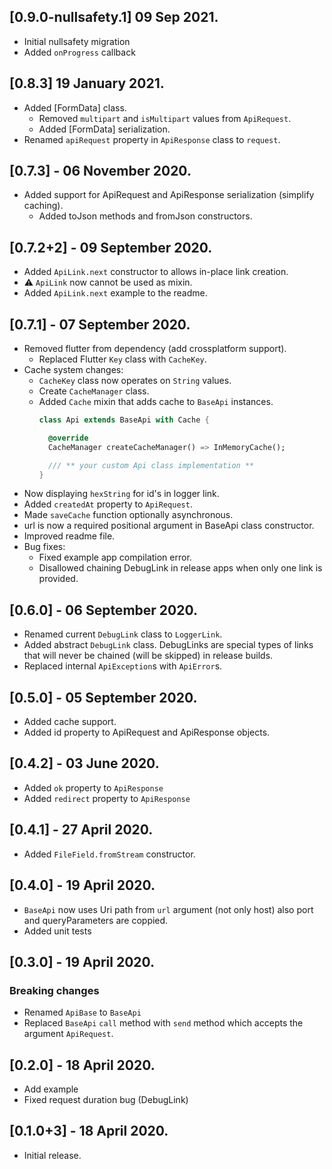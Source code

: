 ## [0.9.0-nullsafety.1] 09 Sep 2021.
- Initial nullsafety migration
- Added `onProgress` callback
## [0.8.3] 19 January 2021.
- Added [FormData] class.
  - Removed `multipart` and `isMultipart` values from `ApiRequest`.
  - Added [FormData] serialization.
- Renamed `apiRequest` property in `ApiResponse` class to `request`.
## [0.7.3] - 06 November 2020.
- Added support for ApiRequest and ApiResponse serialization (simplify caching).
  - Added toJson methods and fromJson constructors.
## [0.7.2+2] - 09 September 2020.
- Added `ApiLink.next` constructor to allows in-place link creation.
- ⚠️ `ApiLink` now cannot be used as mixin. 
- Added `ApiLink.next` example to the readme.
## [0.7.1] - 07 September 2020.
- Removed flutter from dependency (add crossplatform support).
  - Replaced Flutter `Key` class with `CacheKey`.
- Cache system changes:
  - `CacheKey` class now operates on `String` values.
  - Create `CacheManager` class.
  - Added `Cache` mixin that adds cache to `BaseApi` instances.
    ```dart
    class Api extends BaseApi with Cache {

      @override
      CacheManager createCacheManager() => InMemoryCache();

      /// ** your custom Api class implementation **
    }
    ```
- Now displaying `hexString` for id's in logger link.
- Added `createdAt` property to `ApiRequest`. 
- Made `saveCache` function optionally asynchronous.
- url is now a required positional argument in BaseApi class constructor.
- Improved readme file.
- Bug fixes:
  - Fixed example app compilation error.
  - Disallowed chaining DebugLink in release apps when only one link is provided.
## [0.6.0] - 06 September 2020.
- Renamed current `DebugLink` class to `LoggerLink`.
- Added abstract `DebugLink` class. DebugLinks are special types of links that will never be chained (will be skipped) in release builds. 
- Replaced internal `ApiException`s with `ApiError`s.
## [0.5.0] - 05 September 2020.
* Added cache support.
* Added id property to ApiRequest and ApiResponse objects.
## [0.4.2] - 03 June 2020.
* Added `ok` property to `ApiResponse`
* Added `redirect` property to `ApiResponse`
## [0.4.1] - 27 April 2020.
* Added `FileField.fromStream` constructor.
## [0.4.0] - 19 April 2020.
* `BaseApi` now uses Uri path from `url` argument (not only host) also port and queryParameters are coppied.
* Added unit tests
## [0.3.0] - 19 April 2020.
### Breaking changes
* Renamed `ApiBase` to `BaseApi`
* Replaced `BaseApi` `call` method with `send` method which accepts the argument `ApiRequest`.
## [0.2.0] - 18 April 2020.
* Add example
* Fixed request duration bug (DebugLink)
## [0.1.0+3] - 18 April 2020.
* Initial release.
